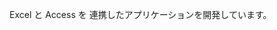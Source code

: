 Excel と Access を 連携したアプリケーションを開発しています。



<!---
muramoto1041/muramoto1041は ✨ 特別な ✨ リポジトリです。その `README.md` (このファイル) が GitHub プロフィールに表示されます。
[プレビュー] リンクをクリックすると、変更内容を確認できます。
--->
